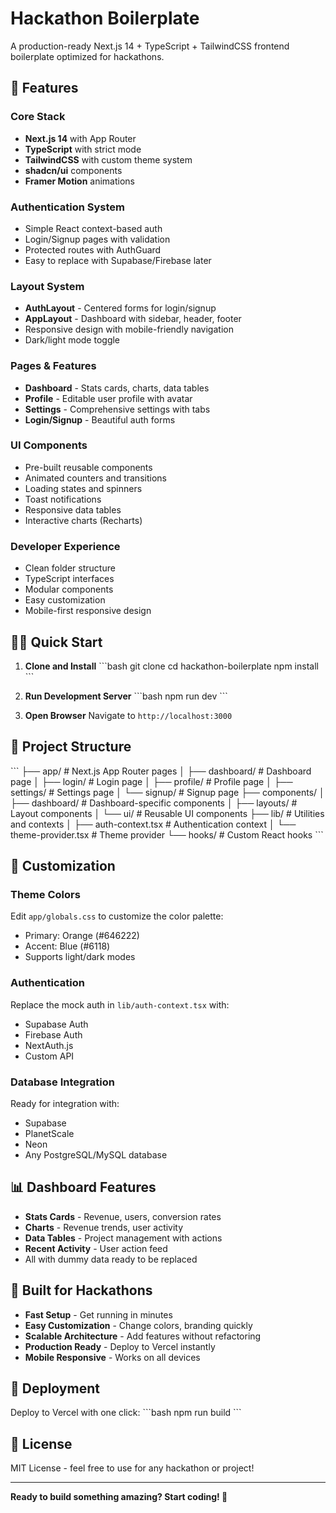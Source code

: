 # Hackathon Boilerplate

A production-ready Next.js 14 + TypeScript + TailwindCSS frontend boilerplate optimized for hackathons.

## 🚀 Features

### Core Stack
- **Next.js 14** with App Router
- **TypeScript** with strict mode
- **TailwindCSS** with custom theme system
- **shadcn/ui** components
- **Framer Motion** animations

### Authentication System
- Simple React context-based auth
- Login/Signup pages with validation
- Protected routes with AuthGuard
- Easy to replace with Supabase/Firebase later

### Layout System
- **AuthLayout** - Centered forms for login/signup
- **AppLayout** - Dashboard with sidebar, header, footer
- Responsive design with mobile-friendly navigation
- Dark/light mode toggle

### Pages & Features
- **Dashboard** - Stats cards, charts, data tables
- **Profile** - Editable user profile with avatar
- **Settings** - Comprehensive settings with tabs
- **Login/Signup** - Beautiful auth forms

### UI Components
- Pre-built reusable components
- Animated counters and transitions
- Loading states and spinners
- Toast notifications
- Responsive data tables
- Interactive charts (Recharts)

### Developer Experience
- Clean folder structure
- TypeScript interfaces
- Modular components
- Easy customization
- Mobile-first responsive design

## 🏃‍♂️ Quick Start

1. **Clone and Install**
   \`\`\`bash
   git clone <your-repo>
   cd hackathon-boilerplate
   npm install
   \`\`\`

2. **Run Development Server**
   \`\`\`bash
   npm run dev
   \`\`\`

3. **Open Browser**
   Navigate to `http://localhost:3000`

## 📁 Project Structure

\`\`\`
├── app/                    # Next.js App Router pages
│   ├── dashboard/         # Dashboard page
│   ├── login/            # Login page
│   ├── profile/          # Profile page
│   ├── settings/         # Settings page
│   └── signup/           # Signup page
├── components/
│   ├── dashboard/        # Dashboard-specific components
│   ├── layouts/          # Layout components
│   └── ui/              # Reusable UI components
├── lib/                  # Utilities and contexts
│   ├── auth-context.tsx  # Authentication context
│   └── theme-provider.tsx # Theme provider
└── hooks/               # Custom React hooks
\`\`\`

## 🎨 Customization

### Theme Colors
Edit `app/globals.css` to customize the color palette:
- Primary: Orange (#646222)
- Accent: Blue (#6118)
- Supports light/dark modes

### Authentication
Replace the mock auth in `lib/auth-context.tsx` with:
- Supabase Auth
- Firebase Auth
- NextAuth.js
- Custom API

### Database Integration
Ready for integration with:
- Supabase
- PlanetScale
- Neon
- Any PostgreSQL/MySQL database

## 📊 Dashboard Features

- **Stats Cards** - Revenue, users, conversion rates
- **Charts** - Revenue trends, user activity
- **Data Tables** - Project management with actions
- **Recent Activity** - User action feed
- All with dummy data ready to be replaced

## 🔧 Built for Hackathons

- **Fast Setup** - Get running in minutes
- **Easy Customization** - Change colors, branding quickly
- **Scalable Architecture** - Add features without refactoring
- **Production Ready** - Deploy to Vercel instantly
- **Mobile Responsive** - Works on all devices

## 🚀 Deployment

Deploy to Vercel with one click:
\`\`\`bash
npm run build
\`\`\`

## 📝 License

MIT License - feel free to use for any hackathon or project!

---

**Ready to build something amazing? Start coding! 🎯**
